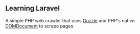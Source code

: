 ## Learning Laravel

A simple PHP web crawler that uses <a href="https://docs.guzzlephp.org/">Guzzle</a> and PHP's native <a href="https://www.php.net/manual/en/class.domdocument.php">DOMDocument</a> to scrape pages. 
